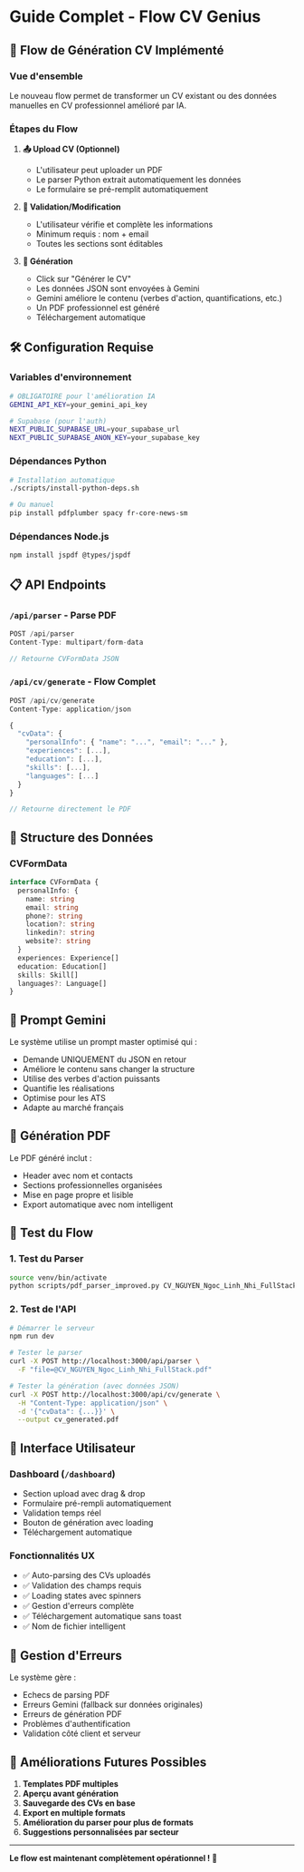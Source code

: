 # Guide Complet - Flow CV Genius

## 🚀 Flow de Génération CV Implémenté

### Vue d'ensemble
Le nouveau flow permet de transformer un CV existant ou des données manuelles en CV professionnel amélioré par IA.

### Étapes du Flow

1. **📤 Upload CV (Optionnel)**
   - L'utilisateur peut uploader un PDF
   - Le parser Python extrait automatiquement les données
   - Le formulaire se pré-remplit automatiquement

2. **📝 Validation/Modification**
   - L'utilisateur vérifie et complète les informations
   - Minimum requis : nom + email
   - Toutes les sections sont éditables

3. **🚀 Génération**
   - Click sur "Générer le CV"
   - Les données JSON sont envoyées à Gemini
   - Gemini améliore le contenu (verbes d'action, quantifications, etc.)
   - Un PDF professionnel est généré
   - Téléchargement automatique

## 🛠️ Configuration Requise

### Variables d'environnement
```bash
# OBLIGATOIRE pour l'amélioration IA
GEMINI_API_KEY=your_gemini_api_key

# Supabase (pour l'auth)
NEXT_PUBLIC_SUPABASE_URL=your_supabase_url
NEXT_PUBLIC_SUPABASE_ANON_KEY=your_supabase_key
```

### Dépendances Python
```bash
# Installation automatique
./scripts/install-python-deps.sh

# Ou manuel
pip install pdfplumber spacy fr-core-news-sm
```

### Dépendances Node.js
```bash
npm install jspdf @types/jspdf
```

## 📋 API Endpoints

### `/api/parser` - Parse PDF
```typescript
POST /api/parser
Content-Type: multipart/form-data

// Retourne CVFormData JSON
```

### `/api/cv/generate` - Flow Complet
```typescript
POST /api/cv/generate
Content-Type: application/json

{
  "cvData": {
    "personalInfo": { "name": "...", "email": "..." },
    "experiences": [...],
    "education": [...],
    "skills": [...],
    "languages": [...]
  }
}

// Retourne directement le PDF
```

## 🔧 Structure des Données

### CVFormData
```typescript
interface CVFormData {
  personalInfo: {
    name: string
    email: string
    phone?: string
    location?: string
    linkedin?: string
    website?: string
  }
  experiences: Experience[]
  education: Education[]
  skills: Skill[]
  languages?: Language[]
}
```

## 🤖 Prompt Gemini

Le système utilise un prompt master optimisé qui :
- Demande UNIQUEMENT du JSON en retour
- Améliore le contenu sans changer la structure
- Utilise des verbes d'action puissants
- Quantifie les réalisations
- Optimise pour les ATS
- Adapte au marché français

## 📄 Génération PDF

Le PDF généré inclut :
- Header avec nom et contacts
- Sections professionnelles organisées
- Mise en page propre et lisible
- Export automatique avec nom intelligent

## 🧪 Test du Flow

### 1. Test du Parser
```bash
source venv/bin/activate
python scripts/pdf_parser_improved.py CV_NGUYEN_Ngoc_Linh_Nhi_FullStack.pdf
```

### 2. Test de l'API
```bash
# Démarrer le serveur
npm run dev

# Tester le parser
curl -X POST http://localhost:3000/api/parser \
  -F "file=@CV_NGUYEN_Ngoc_Linh_Nhi_FullStack.pdf"

# Tester la génération (avec données JSON)
curl -X POST http://localhost:3000/api/cv/generate \
  -H "Content-Type: application/json" \
  -d '{"cvData": {...}}' \
  --output cv_generated.pdf
```

## 📱 Interface Utilisateur

### Dashboard (`/dashboard`)
- Section upload avec drag & drop
- Formulaire pré-rempli automatiquement
- Validation temps réel
- Bouton de génération avec loading
- Téléchargement automatique

### Fonctionnalités UX
- ✅ Auto-parsing des CVs uploadés
- ✅ Validation des champs requis
- ✅ Loading states avec spinners
- ✅ Gestion d'erreurs complète
- ✅ Téléchargement automatique sans toast
- ✅ Nom de fichier intelligent

## 🚨 Gestion d'Erreurs

Le système gère :
- Echecs de parsing PDF
- Erreurs Gemini (fallback sur données originales)
- Erreurs de génération PDF
- Problèmes d'authentification
- Validation côté client et serveur

## 🔄 Améliorations Futures Possibles

1. **Templates PDF multiples**
2. **Aperçu avant génération**
3. **Sauvegarde des CVs en base**
4. **Export en multiple formats**
5. **Amélioration du parser pour plus de formats**
6. **Suggestions personnalisées par secteur**

---

**Le flow est maintenant complètement opérationnel ! 🎉** 